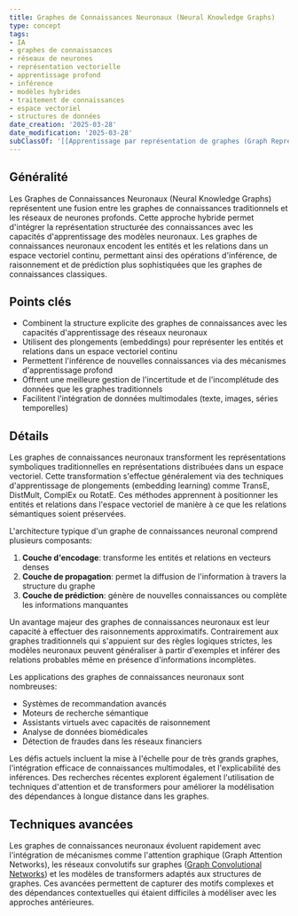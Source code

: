 ```yaml
---
title: Graphes de Connaissances Neuronaux (Neural Knowledge Graphs)
type: concept
tags:
- IA
- graphes de connaissances
- réseaux de neurones
- représentation vectorielle
- apprentissage profond
- inférence
- modèles hybrides
- traitement de connaissances
- espace vectoriel
- structures de données
date_creation: '2025-03-28'
date_modification: '2025-03-28'
subClassOf: '[[Apprentissage par représentation de graphes (Graph Representation Learning)]]'
---
```

## Généralité

Les Graphes de Connaissances Neuronaux (Neural Knowledge Graphs) représentent une fusion entre les graphes de connaissances traditionnels et les réseaux de neurones profonds. Cette approche hybride permet d'intégrer la représentation structurée des connaissances avec les capacités d'apprentissage des modèles neuronaux. Les graphes de connaissances neuronaux encodent les entités et les relations dans un espace vectoriel continu, permettant ainsi des opérations d'inférence, de raisonnement et de prédiction plus sophistiquées que les graphes de connaissances classiques.

## Points clés

- Combinent la structure explicite des graphes de connaissances avec les capacités d'apprentissage des réseaux neuronaux
- Utilisent des plongements (embeddings) pour représenter les entités et relations dans un espace vectoriel continu
- Permettent l'inférence de nouvelles connaissances via des mécanismes d'apprentissage profond
- Offrent une meilleure gestion de l'incertitude et de l'incomplétude des données que les graphes traditionnels
- Facilitent l'intégration de données multimodales (texte, images, séries temporelles)

## Détails

Les graphes de connaissances neuronaux transforment les représentations symboliques traditionnelles en représentations distribuées dans un espace vectoriel. Cette transformation s'effectue généralement via des techniques d'apprentissage de plongements (embedding learning) comme TransE, DistMult, ComplEx ou RotatE. Ces méthodes apprennent à positionner les entités et relations dans l'espace vectoriel de manière à ce que les relations sémantiques soient préservées.

L'architecture typique d'un graphe de connaissances neuronal comprend plusieurs composants:

1. **Couche d'encodage**: transforme les entités et relations en vecteurs denses
2. **Couche de propagation**: permet la diffusion de l'information à travers la structure du graphe
3. **Couche de prédiction**: génère de nouvelles connaissances ou complète les informations manquantes

Un avantage majeur des graphes de connaissances neuronaux est leur capacité à effectuer des raisonnements approximatifs. Contrairement aux graphes traditionnels qui s'appuient sur des règles logiques strictes, les modèles neuronaux peuvent généraliser à partir d'exemples et inférer des relations probables même en présence d'informations incomplètes.

Les applications des graphes de connaissances neuronaux sont nombreuses:
- Systèmes de recommandation avancés
- Moteurs de recherche sémantique
- Assistants virtuels avec capacités de raisonnement
- Analyse de données biomédicales
- Détection de fraudes dans les réseaux financiers

Les défis actuels incluent la mise à l'échelle pour de très grands graphes, l'intégration efficace de connaissances multimodales, et l'explicabilité des inférences. Des recherches récentes explorent également l'utilisation de techniques d'attention et de transformers pour améliorer la modélisation des dépendances à longue distance dans les graphes.

## Techniques avancées

Les graphes de connaissances neuronaux évoluent rapidement avec l'intégration de mécanismes comme l'attention graphique (Graph Attention Networks), les réseaux convolutifs sur graphes ([Graph Convolutional Networks](https://fr.wikipedia.org/wiki/Graph_Convolutional_Networks)) et les modèles de transformers adaptés aux structures de graphes. Ces avancées permettent de capturer des motifs complexes et des dépendances contextuelles qui étaient difficiles à modéliser avec les approches antérieures.